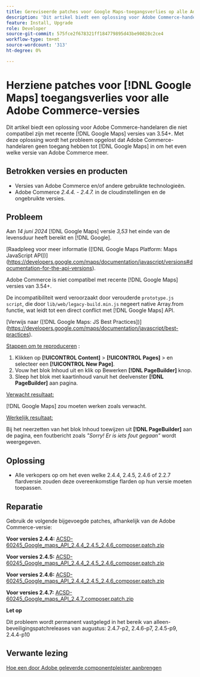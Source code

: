 ```yaml
---
title: Gereviseerde patches voor Google Maps-toegangsverlies op alle Adobe Commerce-versies
description: 'Dit artikel biedt een oplossing voor Adobe Commerce-handelaren die niet compatibel zijn met recente [!DNL Google Maps] versies van 3.54+.'
feature: Install, Upgrade
role: Developer
source-git-commit: 575fce2f678321ff184779895d43be90828c2ce4
workflow-type: tm+mt
source-wordcount: '313'
ht-degree: 0%

---
```


# Herziene patches voor [!DNL Google Maps] toegangsverlies voor alle Adobe Commerce-versies

Dit artikel biedt een oplossing voor Adobe Commerce-handelaren die niet compatibel zijn met recente [!DNL Google Maps] versies van 3.54+. Met deze oplossing wordt het probleem opgelost dat Adobe Commerce-handelaren geen toegang hebben tot [!DNL Google Maps] in om het even welke versie van Adobe Commerce meer.

## Betrokken versies en producten

* Versies van Adobe Commerce en/of andere gebruikte technologieën.
* Adobe Commerce *2.4.4.* - *2.4.7.* in de cloudinstellingen en de ongebruikte versies.

## Probleem

Aan *14 juni 2024* [!DNL Google Maps] versie *3,53* het einde van de levensduur heeft bereikt en [!DNL Google].

[Raadpleeg voor meer informatie ([!DNL Google Maps Platform: Maps JavaScript API])] (https://developers.google.com/maps/documentation/javascript/versions#documentation-for-the-api-versions).

Adobe Commerce is niet compatibel met recente [!DNL  Google Maps] versies van 3.54+.

De incompatibiliteit werd veroorzaakt door verouderde `prototype.js script`, die door `lib/web/legacy-build.min.js` negeert native Array.from functie, wat leidt tot een direct conflict met [!DNL  Google Maps] API.

[Verwijs naar ([!DNL Google Maps: JS Best Practices])] (https://developers.google.com/maps/documentation/javascript/best-practices).

<u>Stappen om te reproduceren</u> :

1. Klikken op **[!UICONTROL Content]** > **[!UICONTROL Pages]** > en selecteer een **[!UICONTROL New Page]**.
1. Vouw het blok Inhoud uit en klik op Bewerken **[!DNL PageBuilder]** knop.
1. Sleep het blok met kaartinhoud vanuit het deelvenster **[!DNL PageBuilder]** aan pagina.

<u>Verwacht resultaat:</u>

[!DNL Google Maps] zou moeten werken zoals verwacht.

<u> Werkelijk resultaat:</u>

Bij het neerzetten van het blok Inhoud toewijzen uit **[!DNL PageBuilder]** aan de pagina, een foutbericht zoals *&quot;Sorry! Er is iets fout gegaan&quot;* wordt weergegeven.

## Oplossing

* Alle verkopers op om het even welke 2.4.4, 2.4.5, 2.4.6 of 2.2.7 flardversie zouden deze overeenkomstige flarden op hun versie moeten toepassen.

## Reparatie

Gebruik de volgende bijgevoegde patches, afhankelijk van de Adobe Commerce-versie:

**Voor versies 2.4.4:**
[ACSD-60245_Google_maps_API_2.4.4_2.4.5_2.4.6_composer.patch.zip](assets/ACSD-60245_Google_maps_API_2.4.4_2.4.5_2.4.6_composer.patch.zip)

**Voor versies 2.4.5:**
[ACSD-60245_Google_maps_API_2.4.4_2.4.5_2.4.6_composer.patch.zip](assets/ACSD-60245_Google_maps_API_2.4.4_2.4.5_2.4.6_composer.patch.zip)

**Voor versies 2.4.6:**
[ACSD-60245_Google_maps_API_2.4.4_2.4.5_2.4.6_composer.patch.zip](assets/ACSD-60245_Google_maps_API_2.4.4_2.4.5_2.4.6_composer.patch.zip)

**Voor versies 2.4.7:**
[ACSD-60245_Google_maps_API_2.4.7_composer.patch.zip](assets/ACSD-60245_Google_maps_API_2.4.7_composer.patch.zip)

**Let op**

Dit probleem wordt permanent vastgelegd in het bereik van alleen-beveiligingspatchreleases van augustus: 2.4.7-p2, 2.4.6-p7, 2.4.5-p9, 2.4.4-p10

## Verwante lezing

[Hoe een door Adobe geleverde componentpleister aanbrengen](https://experienceleague.adobe.com/en/docs/commerce-knowledge-base/kb/how-to/how-to-apply-a-composer-patch-provided-by-magento)